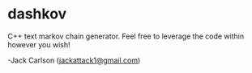 dashkov
=======

C++ text markov chain generator.  Feel free to leverage the code within however you wish!

-Jack Carlson (jackattack1@gmail.com)